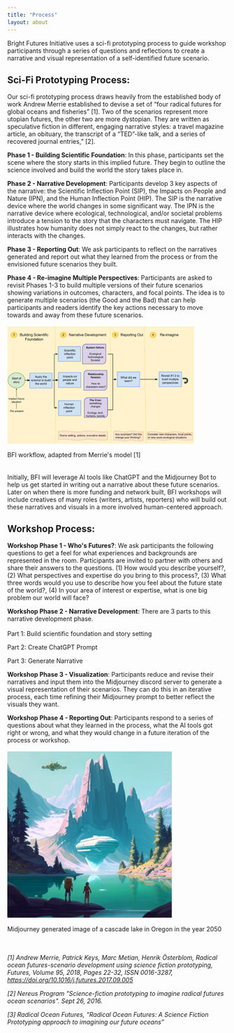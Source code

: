 ```yaml
---
title: "Process"
layout: about
---
```


Bright Futures Initiative uses a sci-fi prototyping process to guide workshop participants through a series of questions and reflections to create a narrative and visual representation of a self-identified future scenario. 

## Sci-Fi Prototyping Process:
Our sci-fi prototyping process draws heavily from the established body of work Andrew Merrie established to devise a set of “four radical futures for global oceans and fisheries” [1]. Two of the scenarios represent more utopian futures, the other two are more dystopian. They are written as speculative fiction in different, engaging narrative styles: a travel magazine article, an obituary, the transcript of a “TED”-like talk, and a series of recovered journal entries,” [2]. 

**Phase 1 - Building Scientific Foundation**: In this phase, participants set the scene where the story starts in this implied future. They begin to outline the science involved and build the world the story takes place in. 

**Phase 2 - Narrative Development**: Participants develop 3 key aspects of the narrative: the Scientific Inflection Point (SIP), the Impacts on People and Nature (IPN), and the Human Inflection Point (HIP). The SIP is the narrative device where the world changes in some significant way. The IPN is the narrative device where ecological, technological, and/or societal problems introduce a tension to the story that the characters must navigate. The HIP illustrates how humanity does not simply react to the changes, but rather interacts with the changes.

**Phase 3 - Reporting Out**: We ask participants to reflect on the narratives generated and report out what they learned from the process or from the envisioned future scenarios they built. 

**Phase 4 - Re-imagine Multiple Perspectives**: Participants are asked to revisit Phases 1-3 to build multiple versions of their future scenarios showing variations in outcomes, characters, and focal points. The idea is to generate multiple scenarios (the Good and the Bad) that can help participants and readers identify the key actions necessary to move towards and away from these future scenarios. 
<br>
<br>
<img style="float: middle" src="./assets/images/bfi_flowchart.jpg" width="85%" /> 
<figcaption> BFI workflow, adapted from Merrie's model [1] </figcaption>

<br>
<br>
Initially, BFI will leverage AI tools like ChatGPT and the Midjourney Bot to help us get started in writing out a narrative about these future scenarios. Later on when there is more funding and network built, BFI workshops will include creatives of many roles (writers, artists, reporters) who will build out these narratives and visuals in a more involved human-centered approach. 

## Workshop Process:
**Workshop Phase 1 - Who's Futures?**: We ask participants the following questions to get a feel for what experiences and backgrounds are represented in the room. Participants are invited to partner with others and share their answers to the questions. (1) How would you describe yourself?, (2) What perspectives and expertise do you bring to this process?, (3) What three words would you use to describe how you feel about the future state of the world?, (4) In your area of interest or expertise, what is one big problem our world will face? 

**Workshop Phase 2 - Narrative Development**: There are 3 parts to this narrative development phase.
<br>
<br>
Part 1: Build scientific foundation and story setting

Part 2: Create ChatGPT Prompt

Part 3: Generate Narrative 

**Workshop Phase 3 - Visualization**: Participants reduce and revise their narratives and input them into the Midjourney discord server to generate a visual representation of their scenarios. They can do this in an iterative process, each time refining their Midjourney prompt to better reflect the visuals they want. 

**Workshop Phase 4 - Reporting Out**: Participants respond to a series of questions about what they learned in the process, what the AI tools got right or wrong, and what they would change in a future iteration of the process or workshop. 
<br>
<br>
<img style="float: middle" src="./assets/images/cascade_lakes.jpg" width="75%" />
 <figcaption> Midjourney generated image of a cascade lake in Oregon in the year 2050</figcaption>
<br>
<br>

_[1] Andrew Merrie, Patrick Keys, Marc Metian, Henrik Österblom, Radical ocean futures-scenario development using science fiction prototyping, Futures, Volume 95, 2018, Pages 22-32, ISSN 0016-3287, https://doi.org/10.1016/j.futures.2017.09.005_

_[2] Nereus Program "Science-fiction prototyping to imagine radical futures ocean scenarios". Sept 26, 2016._

_[3] Radical Ocean Futures, “Radical Ocean Futures: A Science Fiction Prototyping approach to imagining our future oceans”_
